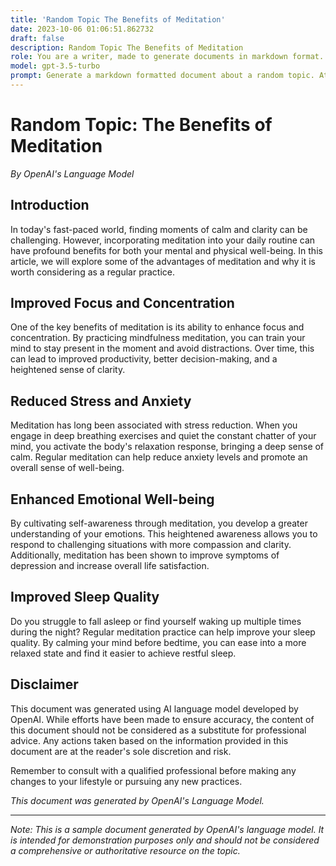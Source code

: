 ```yaml
---
title: 'Random Topic The Benefits of Meditation'
date: 2023-10-06 01:06:51.862732
draft: false
description: Random Topic The Benefits of Meditation
role: You are a writer, made to generate documents in markdown format. It is very important that all of the documents you generate are in valid markdown format.
model: gpt-3.5-turbo
prompt: Generate a markdown formatted document about a random topic. At the bottom, include a disclaimer explaining that the document was generated by you. The first line of the document should be the title. Make sure that the entire document is in proper markdown format, using a mix of various tags to make the document visually appealing.
---
```


# Random Topic: The Benefits of Meditation

*By OpenAI's Language Model*

## Introduction

In today's fast-paced world, finding moments of calm and clarity can be challenging. However, incorporating meditation into your daily routine can have profound benefits for both your mental and physical well-being. In this article, we will explore some of the advantages of meditation and why it is worth considering as a regular practice.

## Improved Focus and Concentration

One of the key benefits of meditation is its ability to enhance focus and concentration. By practicing mindfulness meditation, you can train your mind to stay present in the moment and avoid distractions. Over time, this can lead to improved productivity, better decision-making, and a heightened sense of clarity.

## Reduced Stress and Anxiety

Meditation has long been associated with stress reduction. When you engage in deep breathing exercises and quiet the constant chatter of your mind, you activate the body's relaxation response, bringing a deep sense of calm. Regular meditation can help reduce anxiety levels and promote an overall sense of well-being.

## Enhanced Emotional Well-being

By cultivating self-awareness through meditation, you develop a greater understanding of your emotions. This heightened awareness allows you to respond to challenging situations with more compassion and clarity. Additionally, meditation has been shown to improve symptoms of depression and increase overall life satisfaction.

## Improved Sleep Quality

Do you struggle to fall asleep or find yourself waking up multiple times during the night? Regular meditation practice can help improve your sleep quality. By calming your mind before bedtime, you can ease into a more relaxed state and find it easier to achieve restful sleep.

## Disclaimer

This document was generated using AI language model developed by OpenAI. While efforts have been made to ensure accuracy, the content of this document should not be considered as a substitute for professional advice. Any actions taken based on the information provided in this document are at the reader's sole discretion and risk.

Remember to consult with a qualified professional before making any changes to your lifestyle or pursuing any new practices.

*This document was generated by OpenAI's Language Model.*

---

*Note: This is a sample document generated by OpenAI's language model. It is intended for demonstration purposes only and should not be considered a comprehensive or authoritative resource on the topic.*